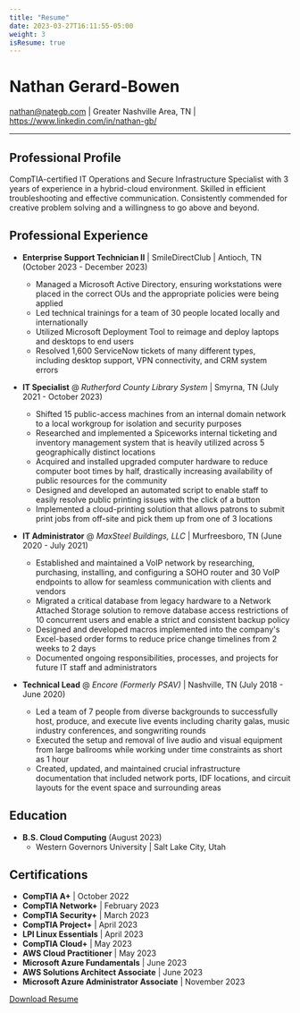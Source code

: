 ```yaml
---
title: "Resume"
date: 2023-03-27T16:11:55-05:00
weight: 3
isResume: true
---
```

# Nathan Gerard-Bowen
nathan@nategb.com | Greater Nashville Area, TN | https://www.linkedin.com/in/nathan-gb/

---
## Professional Profile

CompTIA-certified IT Operations and Secure Infrastructure Specialist with 3 years of experience in a hybrid-cloud environment.  Skilled in efficient troubleshooting and effective communication.  Consistently commended for creative problem solving and a willingness to go above and beyond.

## Professional Experience
- **Enterprise Support Technician II** | SmileDirectClub | Antioch, TN (October 2023 - December 2023)
	- Managed a Microsoft Active Directory, ensuring workstations were placed in the correct OUs and the appropriate policies were being applied
	- Led technical trainings for a team of 30 people located locally and internationally
	- Utilized Microsoft Deployment Tool to reimage and deploy laptops and desktops to end users  
	- Resolved 1,600 ServiceNow tickets of many different types, including desktop support, VPN connectivity, and CRM system errors

- **IT Specialist** @ *Rutherford County Library System* | Smyrna, TN (July 2021 - October 2023)
	- Shifted 15 public-access machines from an internal domain network to a local workgroup for isolation and security purposes
	- Researched and implemented a Spiceworks internal ticketing and inventory management system that is heavily utilized across 5 geographically distinct locations
	- Acquired and installed upgraded computer hardware to reduce computer boot times by half, drastically increasing availability of public resources for the community
	- Designed and developed an automated script to enable staff to easily resolve public printing issues with the click of a button
	- Implemented a cloud-printing solution that allows patrons to submit print jobs from off-site and pick them up from one of 3 locations

- **IT Administrator** @ *MaxSteel Buildings, LLC* | Murfreesboro, TN (June 2020 - July 2021)
	- Established and maintained a VoIP network by researching, purchasing, installing, and configuring a SOHO router and 30 VoIP endpoints to allow for seamless communication with clients and vendors
	- Migrated a critical database from legacy hardware to a Network Attached Storage solution to remove database access restrictions of 10 concurrent users and enable a strict and consistent backup policy
	- Designed and developed macros implemented into the company's Excel-based order forms to reduce price change timelines from 2 weeks to 2 days
	- Documented ongoing responsibilities, processes, and projects for future IT staff and administrators

- **Technical Lead** @ *Encore (Formerly PSAV)* | Nashville, TN (July 2018 - June 2020)
	- Led a team of 7 people from diverse backgrounds to successfully host, produce, and execute live events including charity galas, music industry conferences, and songwriting rounds
	- Executed the setup and removal of live audio and visual equipment from large ballrooms while working under time constraints as short as 1 hour
	- Created, updated, and maintained crucial infrastructure documentation that included network ports, IDF locations, and circuit layouts for the event space and surrounding areas

## Education
- **B.S. Cloud Computing** (August 2023)
	- Western Governors University | Salt Lake City, Utah

## Certifications
- **CompTIA A+** | October 2022 
- **CompTIA Network+** | February 2023
- **CompTIA Security+** | March 2023
- **CompTIA Project+** | April 2023
- **LPI Linux Essentials** | April 2023
- **CompTIA Cloud+** | May 2023
- **AWS Cloud Practitioner** | May 2023
- **Microsoft Azure Fundamentals** | June 2023
- **AWS Solutions Architect Associate** | June 2023
- **Microsoft Azure Administrator Associate** | November 2023

[Download Resume](./images/NateGB%20Resume.pdf)

